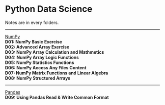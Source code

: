 # Python Data Science
Notes are in every folders.<br>
* * *
[NumPy](https://github.com/YunHsiuLu/YunDataScience/tree/main/NumPy)<br>
**D01: NumPy Basic Exercise**<br>
**D02: Advanced Array Exercise**<br>
**D03: NumPy Array Calculation and Mathmetics**<br>
**D04: NumPy Array Logic Functions**<br>
**D05: NumPy Statistics Functions**<br>
**D06: NumPy Access Any Files Content**<br>
**D07: NumPy Matrix Functions and Linear Algebra**<br>
**D08: NumPy Structured Arrays**<br>
* * *
[Pandas](https://github.com/YunHsiuLu/YunDataScience/tree/main/Pandas)<br>
**D09: Using Pandas Read & Write Common Format**<br>
